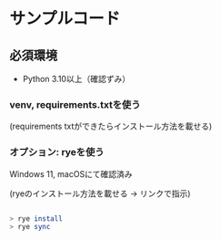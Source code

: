 # サンプルコード

## 必須環境

* Python 3.10以上（確認ずみ）

### venv, requirements.txtを使う

(requirements txtができたらインストール方法を載せる)

### オプション: ryeを使う

Windows 11, macOSにて確認済み

(ryeのインストール方法を載せる -> リンクで指示)

```bash

> rye install
> rye sync

```
